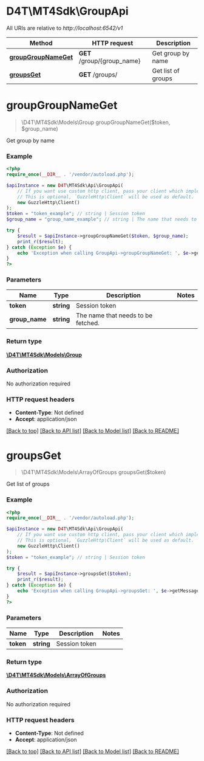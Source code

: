 # D4T\MT4Sdk\GroupApi

All URIs are relative to *http://localhost:6542/v1*

Method | HTTP request | Description
------------- | ------------- | -------------
[**groupGroupNameGet**](GroupApi.md#groupGroupNameGet) | **GET** /group/{group_name} | Get group by name
[**groupsGet**](GroupApi.md#groupsGet) | **GET** /groups/ | Get list of groups


# **groupGroupNameGet**
> \D4T\MT4Sdk\Models\Group groupGroupNameGet($token, $group_name)

Get group by name



### Example
```php
<?php
require_once(__DIR__ . '/vendor/autoload.php');

$apiInstance = new D4T\MT4Sdk\Api\GroupApi(
    // If you want use custom http client, pass your client which implements `GuzzleHttp\ClientInterface`.
    // This is optional, `GuzzleHttp\Client` will be used as default.
    new GuzzleHttp\Client()
);
$token = "token_example"; // string | Session token
$group_name = "group_name_example"; // string | The name that needs to be fetched.

try {
    $result = $apiInstance->groupGroupNameGet($token, $group_name);
    print_r($result);
} catch (Exception $e) {
    echo 'Exception when calling GroupApi->groupGroupNameGet: ', $e->getMessage(), PHP_EOL;
}
?>
```

### Parameters

Name | Type | Description  | Notes
------------- | ------------- | ------------- | -------------
 **token** | **string**| Session token |
 **group_name** | **string**| The name that needs to be fetched. |

### Return type

[**\D4T\MT4Sdk\Models\Group**](../Model/Group.md)

### Authorization

No authorization required

### HTTP request headers

 - **Content-Type**: Not defined
 - **Accept**: application/json

[[Back to top]](#) [[Back to API list]](../../README.md#documentation-for-api-endpoints) [[Back to Model list]](../../README.md#documentation-for-models) [[Back to README]](../../README.md)

# **groupsGet**
> \D4T\MT4Sdk\Models\ArrayOfGroups groupsGet($token)

Get list of groups

### Example
```php
<?php
require_once(__DIR__ . '/vendor/autoload.php');

$apiInstance = new D4T\MT4Sdk\Api\GroupApi(
    // If you want use custom http client, pass your client which implements `GuzzleHttp\ClientInterface`.
    // This is optional, `GuzzleHttp\Client` will be used as default.
    new GuzzleHttp\Client()
);
$token = "token_example"; // string | Session token

try {
    $result = $apiInstance->groupsGet($token);
    print_r($result);
} catch (Exception $e) {
    echo 'Exception when calling GroupApi->groupsGet: ', $e->getMessage(), PHP_EOL;
}
?>
```

### Parameters

Name | Type | Description  | Notes
------------- | ------------- | ------------- | -------------
 **token** | **string**| Session token |

### Return type

[**\D4T\MT4Sdk\Models\ArrayOfGroups**](../Model/ArrayOfGroups.md)

### Authorization

No authorization required

### HTTP request headers

 - **Content-Type**: Not defined
 - **Accept**: application/json

[[Back to top]](#) [[Back to API list]](../../README.md#documentation-for-api-endpoints) [[Back to Model list]](../../README.md#documentation-for-models) [[Back to README]](../../README.md)

